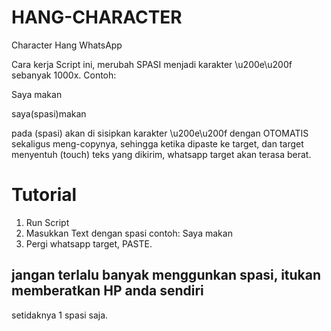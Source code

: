 # HANG-CHARACTER

Character Hang WhatsApp

Cara kerja Script ini, merubah SPASI menjadi karakter \u200e\u200f sebanyak 1000x.
Contoh:

Saya makan

saya(spasi)makan

pada (spasi) akan di sisipkan karakter \u200e\u200f dengan OTOMATIS sekaligus meng-copynya, sehingga ketika dipaste ke target, dan target menyentuh (touch) teks yang dikirim, whatsapp target akan terasa berat.

# Tutorial
1. Run Script
2. Masukkan Text dengan spasi
contoh: Saya makan
3. Pergi whatsapp target, PASTE.

## jangan terlalu banyak menggunkan spasi, itukan memberatkan HP anda sendiri
setidaknya 1 spasi saja.
